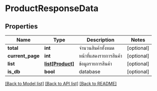 # ProductResponseData

## Properties
Name | Type | Description | Notes
------------ | ------------- | ------------- | -------------
**total** | **int** | จำนวนสินค้าทั้งหมด | [optional] 
**current_page** | **int** | หน้าที่แสดงรายการสินค้า | [optional] 
**list** | [**list[Product]**](Product.md) | ข้อมูลรายการสินค้า | [optional] 
**is_db** | **bool** | database | [optional] 

[[Back to Model list]](../README.md#documentation-for-models) [[Back to API list]](../README.md#documentation-for-api-endpoints) [[Back to README]](../README.md)


